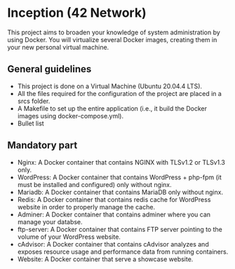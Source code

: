 # Inception (42 Network)

This project aims to broaden your knowledge of system administration by using Docker. You will virtualize several Docker images, creating them in your new personal virtual machine.

## General guidelines

* This project is done on a Virtual Machine (Ubuntu 20.04.4 LTS).
* All the files required for the configuration of the project are placed in a srcs folder.
* A Makefile to set up the entire application (i.e., it build the Docker images using docker-compose.yml).
* Bullet list

## Mandatory part

* Nginx: A Docker container that contains NGINX with TLSv1.2 or TLSv1.3 only.
* WordPress: A Docker container that contains WordPress + php-fpm (it must be installed and configured) only without nginx.
* Mariadb: A Docker container that contains MariaDB only without nginx.
* Redis: A Docker container that contains redis cache for WordPress website in order to properly manage the cache.
* Adminer: A Docker container that contains adminer where you can manage your databse.
* ftp-server: A Docker container that contains FTP server pointing to the volume of your WordPress website.
* cAdvisor: A Docker container that contains cAdvisor analyzes and exposes resource usage and performance data from running containers.
* Website: A Docker container that serve a showcase website.
